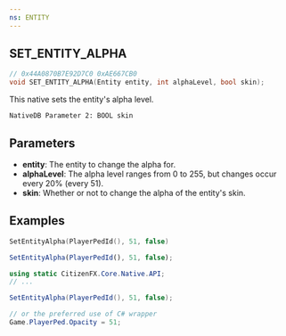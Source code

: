 ```yaml
---
ns: ENTITY
---
```


## SET_ENTITY_ALPHA

```c
// 0x44A0870B7E92D7C0 0xAE667CB0
void SET_ENTITY_ALPHA(Entity entity, int alphaLevel, bool skin);
```

This native sets the entity's alpha level.

```
NativeDB Parameter 2: BOOL skin
```

## Parameters

- **entity**: The entity to change the alpha for.
- **alphaLevel**: The alpha level ranges from 0 to 255, but changes occur every 20% (every 51).
- **skin**: Whether or not to change the alpha of the entity's skin.

## Examples

```lua
SetEntityAlpha(PlayerPedId(), 51, false)
```

```js
SetEntityAlpha(PlayerPedId(), 51, false);
```

```csharp
using static CitizenFX.Core.Native.API;
// ...

SetEntityAlpha(PlayerPedId(), 51, false);

// or the preferred use of C# wrapper
Game.PlayerPed.Opacity = 51;
```
